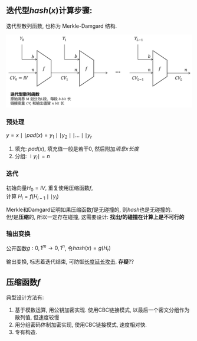## 迭代型$hash(x)$计算步骤:

迭代型散列函数, 也称为 Merkle-Damgard 结构.

![|550](../../attach/Pasted%20image%2020230524160221.png)

### 预处理


$y=x\mid\mid pad(x)=y_{1}\mid\mid y_{2}\mid\mid\dots\mid\mid y_{r}$

1. 填充: $pad(x)$, 填充值一般是若干0, 然后附加*消息x长度*
2. 分组: $\mid y_{i}\mid =n$

### 迭代

初始向量$H_{0}=IV$, 重复使用压缩函数$f$,   
计算 $H_{i}=f(H_{i-1}\mid\mid y_{i})$

Merkle和Damgard证明如果压缩函数$f$是无碰撞的, 则$hash$也是无碰撞的.  
但$f$是**压缩**的, 所以一定存在碰撞, 这需要设计: **找出$f$的碰撞在计算上是不可行的**

### 输出变换

公开函数$g: {0,1}^{m}\rightarrow{0,1}^{n}$, 令$hash(x)=g(H_{r})$

输出变换, 标志着迭代结束, 可防御[长度延长攻击](消息认证码/长度延长攻击.md). **存疑**??

## 压缩函数$f$

典型设计方法有:  
1. 基于模数运算, 用公钥加密实现. 使用CBC链接模式, 以最后一个密文分组作为散列值, 但速度较慢
2. 用分组密码体制加密实现, 使用CBC链接模式, 速度相对快.
3. 专有构造.

